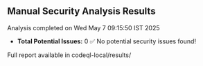 ## Manual Security Analysis Results
Analysis completed on Wed May  7 09:15:50 IST 2025

* **Total Potential Issues:**        0
✅ No potential security issues found!

Full report available in codeql-local/results/
